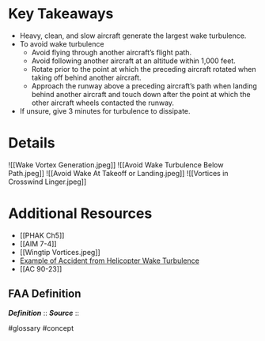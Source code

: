 

# Key Takeaways
- Heavy, clean, and slow aircraft generate the largest wake turbulence.
- To avoid wake turbulence
	- Avoid flying through another aircraft’s flight path.
	- Avoid following another aircraft at an altitude within 1,000 feet.
	- Rotate prior to the point at which the preceding aircraft rotated when taking off behind another aircraft.
	- Approach the runway above a preceding aircraft’s path when landing behind another aircraft and touch down after the point at which the other aircraft wheels contacted the runway.
- If unsure, give 3 minutes for turbulence to dissipate.

# Details
![[Wake Vortex Generation.jpeg]]
![[Avoid Wake Turbulence Below Path.jpeg]]
![[Avoid Wake At Takeoff or Landing.jpeg]]
![[Vortices in Crosswind Linger.jpeg]]

# Additional Resources
- [[PHAK Ch5]]
- [[AIM 7-4]]
- [[Wingtip Vortices.jpeg]]
- [Example of Accident from Helicopter Wake Turbulence](https://www.youtube.com/watch?v=9YvL62T3Hm0)
- [[AC 90-23]]

## FAA Definition
***Definition***    :: 
***Source***         :: 

#glossary #concept